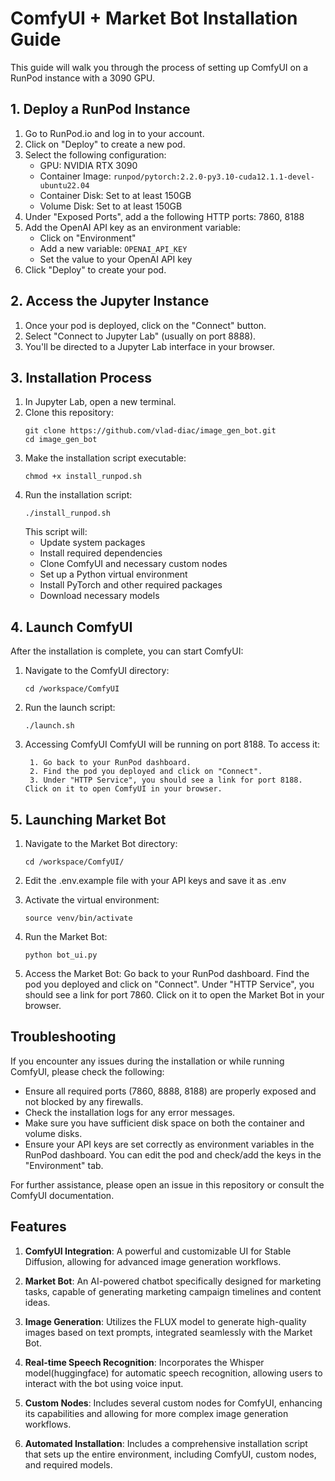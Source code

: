 # ComfyUI + Market Bot Installation Guide 

This guide will walk you through the process of setting up ComfyUI on a RunPod instance with a 3090 GPU.

## 1. Deploy a RunPod Instance

1. Go to RunPod.io and log in to your account.
2. Click on "Deploy" to create a new pod.
3. Select the following configuration:
   - GPU: NVIDIA RTX 3090
   - Container Image: `runpod/pytorch:2.2.0-py3.10-cuda12.1.1-devel-ubuntu22.04`
   - Container Disk: Set to at least 150GB
   - Volume Disk: Set to at least 150GB
4. Under "Exposed Ports", add a the following HTTP ports: 7860, 8188
5. Add the OpenAI API key as an environment variable:
    - Click on "Environment"
    - Add a new variable: `OPENAI_API_KEY`
    - Set the value to your OpenAI API key
6. Click "Deploy" to create your pod.

## 2. Access the Jupyter Instance

1. Once your pod is deployed, click on the "Connect" button.
2. Select "Connect to Jupyter Lab" (usually on port 8888).
3. You'll be directed to a Jupyter Lab interface in your browser.

## 3. Installation Process

1. In Jupyter Lab, open a new terminal.
2. Clone this repository:
   ```
   git clone https://github.com/vlad-diac/image_gen_bot.git
   cd image_gen_bot
   ```
3. Make the installation script executable:
   ```
   chmod +x install_runpod.sh
   ```
4. Run the installation script:
   ```
   ./install_runpod.sh
   ```
   This script will:
   - Update system packages
   - Install required dependencies
   - Clone ComfyUI and necessary custom nodes
   - Set up a Python virtual environment
   - Install PyTorch and other required packages
   - Download necessary models

## 4. Launch ComfyUI

After the installation is complete, you can start ComfyUI:

1. Navigate to the ComfyUI directory:
   ```
   cd /workspace/ComfyUI
   ```
2. Run the launch script:
   ```
   ./launch.sh
   ```
3. Accessing ComfyUI
    ComfyUI will be running on port 8188. To access it:

        1. Go back to your RunPod dashboard.
        2. Find the pod you deployed and click on "Connect".
        3. Under "HTTP Service", you should see a link for port 8188. Click on it to open ComfyUI in your browser.
## 5. Launching Market Bot
1. Navigate to the Market Bot directory:
   ```
   cd /workspace/ComfyUI/
   ```
2. Edit the .env.example file with your API keys and save it as .env
3. Activate the virtual environment:
   ```
   source venv/bin/activate
   ```
4. Run the Market Bot:
   ```
   python bot_ui.py
   ```

5. Access the Market Bot:
    Go back to your RunPod dashboard.
    Find the pod you deployed and click on "Connect".
    Under "HTTP Service", you should see a link for port 7860. Click on it to open the Market Bot in your browser.

## Troubleshooting

If you encounter any issues during the installation or while running ComfyUI, please check the following:

- Ensure all required ports (7860, 8888, 8188) are properly exposed and not blocked by any firewalls.
- Check the installation logs for any error messages.
- Make sure you have sufficient disk space on both the container and volume disks.
- Ensure your API keys are set correctly as environment variables in the RunPod dashboard. You can edit the pod and check/add the keys in the "Environment" tab.

For further assistance, please open an issue in this repository or consult the ComfyUI documentation.

## Features

1. **ComfyUI Integration**: A powerful and customizable UI for Stable Diffusion, allowing for advanced image generation workflows.

2. **Market Bot**: An AI-powered chatbot specifically designed for marketing tasks, capable of generating marketing campaign timelines and content ideas.

3. **Image Generation**: Utilizes the FLUX model to generate high-quality images based on text prompts, integrated seamlessly with the Market Bot.

4. **Real-time Speech Recognition**: Incorporates the Whisper model(huggingface) for automatic speech recognition, allowing users to interact with the bot using voice input.

5. **Custom Nodes**: Includes several custom nodes for ComfyUI, enhancing its capabilities and allowing for more complex image generation workflows.

6. **Automated Installation**: Includes a comprehensive installation script that sets up the entire environment, including ComfyUI, custom nodes, and required models.
